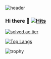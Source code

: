 
![header](https://capsule-render.vercel.app/api?type=Waving&color=auto&height=200&section=header&text=%20duqrldudgns%20%20&fontSize=50)

### Hi there 👋 [![Hits](https://hits.seeyoufarm.com/api/count/incr/badge.svg?url=https%3A%2F%2Fgithub.com%2Fduqrldudgns)](https://hits.seeyoufarm.com)


[![solved.ac tier](http://mazassumnida.wtf/api/v2/generate_badge?boj=duqrldudgns)](https://solved.ac/duqrldudgns)

[![Top Langs](https://github-readme-stats.vercel.app/api/top-langs/?username=duqrldudgns)](https://github.com/anuraghazra/github-readme-stats)

![trophy](https://github-profile-trophy.vercel.app/?username=duqrldudgns)
